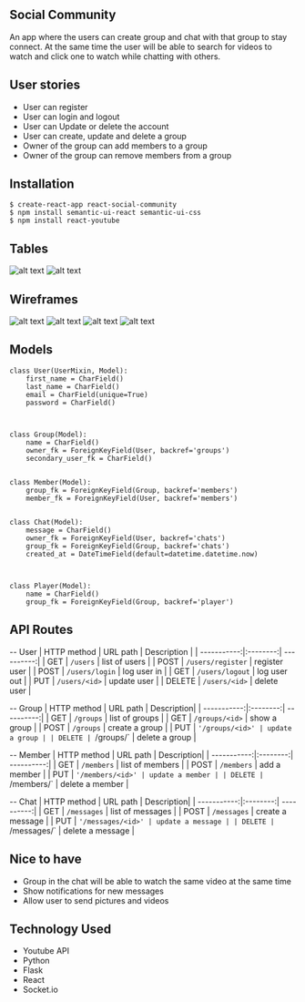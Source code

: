 ## Social Community

An app where the users can create group and chat with that group to stay connect. At the same time the user will be able to search for videos to watch and click one to watch while chatting with others.


## User stories

* User can register
* User can login and logout
* User can Update or delete the account
* User can create, update and delete a group
* Owner of the group can add members to a group
* Owner of the group can remove members from a group


## Installation

```
$ create-react-app react-social-community
$ npm install semantic-ui-react semantic-ui-css
$ npm install react-youtube
```


## Tables

![alt text](https://i.imgur.com/9ZTaafK.jpg?1)
![alt text](https://i.imgur.com/cTBL3Y0.jpg?1)


## Wireframes

![alt text](https://i.imgur.com/DSEr0uy.jpg?1)
![alt text](https://i.imgur.com/4yn0nMU.jpg?1)
![alt text](https://i.imgur.com/5C7ztlz.jpg?1)
![alt text](https://i.imgur.com/BUwa4Iv.jpg?1)


## Models 
```
class User(UserMixin, Model):
	first_name = CharField()
	last_name = CharField()
	email = CharField(unique=True)
	password = CharField()



class Group(Model):
	name = CharField()
	owner_fk = ForeignKeyField(User, backref='groups')
	secondary_user_fk = CharField()


class Member(Model):
	group_fk = ForeignKeyField(Group, backref='members')
	member_fk = ForeignKeyField(User, backref='members')


class Chat(Model):
	message = CharField()
	owner_fk = ForeignKeyField(User, backref='chats')
	group_fk = ForeignKeyField(Group, backref='chats')
	created_at = DateTimeField(default=datetime.datetime.now)



class Player(Model):
	name = CharField()
	group_fk = ForeignKeyField(Group, backref='player')
```

## API Routes

-- User
| HTTP method | URL path | Description |
| -----------:|:--------:| ----------:|
| GET | `/users` | list of users |
| POST | `/users/register` | register user |
| POST | `/users/login` | log user in |
| GET | `/users/logout` | log user out |
| PUT | `/users/<id>` | update user |
| DELETE | `/users/<id>` | delete user |


-- Group
| HTTP method | URL path | Description|
| -----------:|:--------:| ----------:|
| GET | `/groups` | list of groups |
| GET | `/groups/<id>` | show a group |
| POST | `/groups` | create a group |
| PUT | `'/groups/<id>' | update a group |
| DELETE | `/groups/<id>` | delete a group |


-- Member
| HTTP method | URL path | Description|
| -----------:|:--------:| ----------:|
| GET | `/members` | list of members |
| POST | `/members` | add a member |
| PUT | `'/members/<id>' | update a member |
| DELETE | `/members/<id>` | delete a member |


-- Chat
| HTTP method | URL path | Description|
| -----------:|:--------:| ----------:|
| GET | `/messages` | list of messages |
| POST | `/messages` | create a message |
| PUT | `'/messages/<id>' | update a message |
| DELETE | `/messages/<id>` | delete a message |



## Nice to have

* Group in the chat will be able to watch the same video at the same time
* Show notifications for new messages
* Allow user to send pictures and videos


## Technology Used

* Youtube API
* Python
* Flask
* React
* Socket.io

